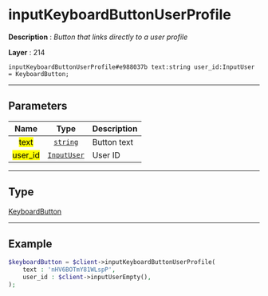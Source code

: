 # inputKeyboardButtonUserProfile

**Description** : *Button that links directly to a user profile*

**Layer** : 214

```tl
inputKeyboardButtonUserProfile#e988037b text:string user_id:InputUser = KeyboardButton;
```

---

## Parameters

| Name | Type | Description |
| :---: | :---: | :--- |
| <mark>text</mark> | [`string`](type/string) | Button text |
| <mark>user_id</mark> | [`InputUser`](type/InputUser) | User ID |

---

## Type

[KeyboardButton](type/KeyboardButton)

---

## Example

```php
$keyboardButton = $client->inputKeyboardButtonUserProfile(
	text : 'nHV6BOTmY81WLspP',
	user_id : $client->inputUserEmpty(),
);
```